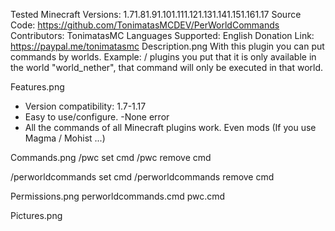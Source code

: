 Tested Minecraft Versions:
1.71.81.91.101.111.121.131.141.151.161.17
Source Code:
https://github.com/TonimatasMCDEV/PerWorldCommands
Contributors:
TonimatasMC
Languages Supported:
English
Donation Link:
https://paypal.me/tonimatasmc
Description.png
With this plugin you can put commands by worlds. Example: / plugins you put that it is only available in the world "world_nether", that command will only be executed in that world.

Features.png
- Version compatibility: 1.7-1.17
- Easy to use/configure.
-None error
- All the commands of all Minecraft plugins work. Even mods (If you use Magma / Mohist ...)

Commands.png
/pwc set cmd <example> <world> <world1> <world2>
/pwc remove cmd <example>

/perworldcommands set cmd <example> <world> <world1> <world2>
/perworldcommands remove cmd <example>


Permissions.png
perworldcommands.cmd
pwc.cmd

Pictures.png

